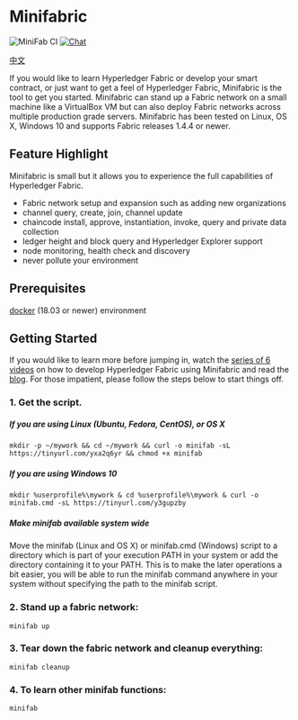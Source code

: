 # Minifabric 

![MiniFab CI](https://github.com/hyperledger-labs/minifabric/workflows/MiniFab%20CI/badge.svg)
[![Chat](https://raw.githubusercontent.com/hyperledger/chat-assets/main/fabric-mini.svg)](https://chat.hyperledger.org/channel/fabric-mini)

[中文](https://github.com/hyperledger-labs/minifabric/blob/main/README.zh.md)

If you would like to learn Hyperledger Fabric or develop your smart contract, or
just want to get a feel of Hyperledger Fabric, Minifabric is the tool to
get you started. Minifabric can stand up a Fabric network on a small machine
like a VirtualBox VM but can also deploy Fabric networks across multiple production
grade servers. Minifabric has been tested on Linux, OS X, Windows 10 and supports
Fabric releases 1.4.4 or newer.

## Feature Highlight

Minifabric is small but it allows you to experience the full
capabilities of Hyperledger Fabric.

- Fabric network setup and expansion such as adding new organizations
- channel query, create, join, channel update
- chaincode install, approve, instantiation, invoke, query and private data collection
- ledger height and block query and Hyperledger Explorer support
- node monitoring, health check and discovery
- never pollute your environment

## Prerequisites
[docker](https://www.docker.com/) (18.03 or newer) environment
 
## Getting Started    

If you would like to learn more before jumping in, watch the [series of 6 videos](https://www.youtube.com/playlist?list=PL0MZ85B_96CExhq0YdHLPS5cmSBvSmwyO) on how to develop Hyperledger Fabric using Minifabric and read the [blog](https://www.hyperledger.org/blog/2020/04/29/minifabric-a-hyperledger-fabric-quick-start-tool-with-video-guides). For those impatient, please follow the steps below to start things off.

### 1. Get the script.

##### If you are using Linux (Ubuntu, Fedora, CentOS), or OS X
```
mkdir -p ~/mywork && cd ~/mywork && curl -o minifab -sL https://tinyurl.com/yxa2q6yr && chmod +x minifab
```

##### If you are using Windows 10
```
mkdir %userprofile%\mywork & cd %userprofile%\mywork & curl -o minifab.cmd -sL https://tinyurl.com/y3gupzby
```

##### Make minifab available system wide

Move the minifab (Linux and OS X) or minifab.cmd (Windows) script to a directory which is part of your execution PATH in your system or add the directory containing it to your PATH. This is to make the later operations a bit easier, you will be able to run the minifab command anywhere in your system without specifying the path to the minifab script.

### 2. Stand up a fabric network:

```
minifab up
```

### 3. Tear down the fabric network and cleanup everything:
```
minifab cleanup
```

### 4. To learn other minifab functions:
```
minifab
```
